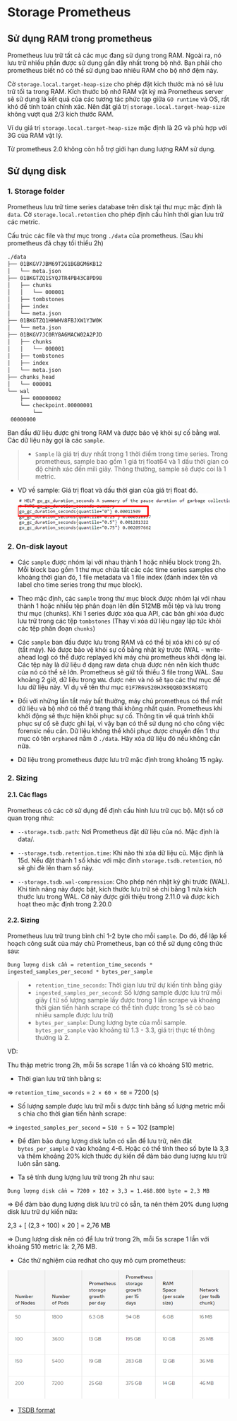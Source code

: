 # Storage Prometheus 

## Sử dụng RAM trong prometheus

Prometheus lưu trữ tất cả các mục đang sử dụng trong RAM. Ngoài ra, nó lưu trữ nhiều phần được sử dụng gần đây nhất trong bộ nhớ. Bạn phải cho prometheus biết nó có thể sử dụng bao nhiêu RAM cho bộ nhớ đệm này. 

Cờ `storage.local.target-heap-size` cho phép đặt kich thước mà nó sẽ lưu trữ tối ta trong RAM. Kích thước bộ nhớ RAM vật ký mà Prometheus server sẽ sử dụng là kết quả của các tương tác phức tạp giữa `GO runtime` và OS, rất khó để tính toán chính xác. Nên đặt giá trị `storage.local.target-heap-size` không vượt quá 2/3 kích thước RAM.

Ví dụ giá trị `storage.local.target-heap-size` mặc định là 2G và phù hợp với 3G của RAM vật lý.

Từ prometheus 2.0 không còn hỗ trợ giới hạn dung lượng RAM sử dụng.

## Sử dụng disk

### 1. Storage folder

Prometheus lưu trữ time series database trên disk tại thư mục mặc định là `data`. Cờ `storage.local.retention` cho phép định cấu hình thời gian lưu trữ các metric. 

Cấu trúc các file và thư mục trong `./data` của prometheus. (Sau khi prometheus đã chạy tối thiểu 2h)
```
./data
├── 01BKGV7JBM69T2G1BGBGM6KB12
│   └── meta.json
├── 01BKGTZQ1SYQJTR4PB43C8PD98
│   ├── chunks
│   │   └── 000001
│   ├── tombstones
│   ├── index
│   └── meta.json
├── 01BKGTZQ1HHWHV8FBJXW1Y3W0K
│   └── meta.json
├── 01BKGV7JC0RY8A6MACW02A2PJD
│   ├── chunks
│   │   └── 000001
│   ├── tombstones
│   ├── index
│   └── meta.json
├── chunks_head
│   └── 000001
└── wal
    ├── 000000002
    └── checkpoint.00000001
        └──
 00000000
```

Ban đầu dữ liệu được ghi trong RAM và được bảo vệ khỏi sự cố bằng wal. Các dữ liệu này gọi là các `sample`.
 
> - `Sample` là giá trị duy nhất trong 1 thời điểm trong time series. Trong prometheus, sample bao gồm 1 giá trị float64 và 1 dấu thời gian có độ chính xác đến mili giây. Thông thường, sample sẽ được coi là 1 metric.

- VD về sample: Giá trị float và dấu thời gian của giá trị float đó. 
![](./images/sizing3.png)

###  2. On-disk layout

- Các `sample` được nhóm lại với nhau thành 1 hoặc nhiều block trong 2h. Mỗi block bao gồm 1 thư mục chứa tất các các time series samples cho khoảng thời gian đó, 1 file metadata và 1 file index (đánh index tên và label cho time series trong thư mục block).

- Theo mặc định, các `sample` trong thư mục block được nhóm lại với nhau thành 1 hoặc nhiều tệp phân đoạn lên đến 512MB mỗi tệp và lưu trong thư mục (chunks). Khi 1 series được xóa qua API, các bản ghi xóa được lưu trữ trong các tệp `tombstones` (Thay vì xóa dữ liệu ngay lập tức khỏi các tệp phân đoạn `chunks`)

- Các `sample` ban đầu được lưu trong RAM và có thể bị xóa khi có sự cố (tắt máy). Nó được bảo vệ khỏi sự cố bằng nhật ký trước (WAL - write-ahead log) có thể được replayed khi máy chủ prometheus khởi động lại. Các tệp này là dữ liệu ở dạng raw data chưa được nén nên kích thước của nó có thể sẽ lớn. Prometheus sẽ giữ tối thiểu 3 file trong WAL. Sau khoảng 2 giờ, dữ liệu trong `WAL` được nén và nó sẽ tạo các thư mục để lưu dữ liệu này. Ví dụ về tên thư mục `01F7R6VS20HJK9QQ8D3K5RG8TQ`

- Đối với những lần tắt máy bất thường, máy chủ prometheus có thể mất dữ liệu và bộ nhớ có thể ở trạng thái không nhất quán. Prometheus khi khởi động sẽ thực hiện khôi phục sự cố. Thông tin về quá trình khôi phục sự cố sẽ được ghi lại, vì vậy bạn có thể sử dụng nó cho công việc forensic nếu cần. Dữ liệu không thể khôi phục được chuyển đến 1 thư mục có tên `orphaned` nằm ở `./data`. Hãy xóa dữ liệu đó nếu không cần nữa.

- Dữ liệu trong prometheus được lưu trữ mặc định trong khoảng 15 ngày.

### 2. Sizing

#### 2.1. Các flags

Prometheus có các cờ sử dụng để định cấu hình lưu trữ cục bộ. Một số cờ quan trọng như:

- `--storage.tsdb.path`: Nơi Prometheus đặt dữ liệu của nó. Mặc định là data/.

- `--storage.tsdb.retention.time`: Khi nào thì xóa dữ liệu cũ. Mặc định là 15d. Nếu đặt thành 1 số khác với mặc đinh `storage.tsdb.retention`, nó sẽ ghi đè lên tham số này. 

- `--storage.tsdb.wal-compression`: Cho phép nén nhật ký ghi trước (WAL). Khi tính năng này được bật, kích thước lưu trữ sẽ chỉ bằng 1 nửa kích thước lưu trong WAL. Cờ này được giới thiệu trong 2.11.0 và được kích hoạt theo mặc định trong 2.20.0

#### 2.2. Sizing

Prometheus lưu trữ trung bình chỉ 1-2 byte cho mỗi `sample`. Do đó, để lập kế hoạch công suất của máy chủ Prometheus, bạn có thể sử dụng công thức sau:

```
Dung lượng disk cần = retention_time_seconds * ingested_samples_per_second * bytes_per_sample
```

> - `retention_time_seconds`: Thời gian lưu trữ dự kiến tính bằng giây
> - `ingested_samples_per_second`: Số lượng sample được lưu trữ mỗi giây ( từ số lượng sample lấy được trong 1 lần scrape và khoảng thời gian tiến hành scrape có thể tính được trong 1s sẽ có bao nhiêu sample được lưu trữ)
> - `bytes_per_sample`: Dung lượng byte của mỗi sample. `bytes_per_sample` vào khoảng từ 1.3 - 3.3, giá trị thực tế thông thường là 2.

VD:

Thu thập metric trong 2h, mỗi 5s scrape 1 lần và có khoảng 510 metric.

- Thời gian lưu trữ tính bằng s:

=> `retention_time_seconds` = `2 × 60 × 60` = 7200 (s)  

- Số lượng sample được lưu trữ mỗi s được tính bằng số lượng metric mỗi s chia cho thời gian tiến hành scrape:  

=> `ingested_samples_per_second` = `510 ÷ 5` = 102 (sample)

- Để đảm bảo dung lượng disk luôn có sẵn để lưu trữ, nên đặt `bytes_per_sample` ở vào khoảng 4-6. Hoặc có thể tính theo số byte là 3,3 và thêm khoảng 20% kích thước dự kiến để đảm bảo dung lượng lưu trữ luôn sẵn sàng.

- Ta sẽ tính dung lượng lưu trữ trong 2h như sau:

```
Dung lượng disk cần = 7200 × 102 × 3,3 = 1.468.800 byte = 2,3 MB
```

=> Để đảm bảo dung lượng disk lưu trữ có sẵn, ta nên thêm 20% dung lượng disk lưu trữ dự kiến nữa:

2,3 + [ (2,3 ÷ 100) × 20 ] = 2,76 MB

=> Dung lượng disk nên có để lưu trữ trong 2h, mỗi 5s scrape 1 lần với khoảng 510 metric là: 2,76 MB.

- Các thử nghiệm của redhat cho quy mô cụm prometheus:

![](./images/sizing.png)

- [TSDB format](https://github.com/prometheus/prometheus/blob/release-2.27/tsdb/docs/format/README.md)



